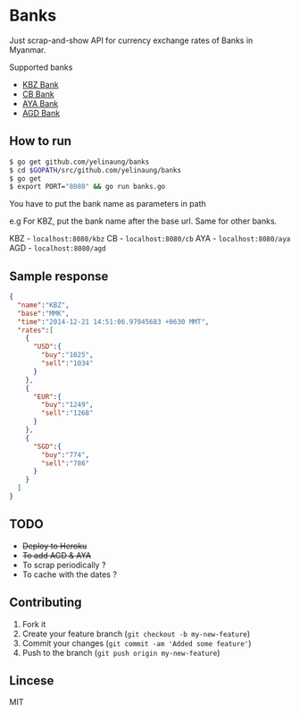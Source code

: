 # Banks

Just scrap-and-show API for currency exchange rates of Banks in Myanmar.

Supported banks
- [KBZ Bank](http://www.kbzbank.com)
- [CB Bank](http://www.cbbank.com.mm)
- [AYA Bank](http://ayabank.com)
- [AGD Bank](http://www.agdbank.com)


## How to run

```bash
$ go get github.com/yelinaung/banks
$ cd $GOPATH/src/github.com/yelinaung/banks
$ go get
$ export PORT="8080" && go run banks.go
```

You have to put the bank name as parameters in path

e.g For KBZ, put the bank name after the base url. Same for other banks.

KBZ - `localhost:8080/kbz` 
CB  - `localhost:8080/cb` 
AYA - `localhost:8080/aya` 
AGD - `localhost:8080/agd` 

## Sample response

```json
{
  "name":"KBZ",
  "base":"MMK",
  "time":"2014-12-21 14:51:06.97045683 +0630 MMT",
  "rates":[
    {
      "USD":{
        "buy":"1025",
        "sell":"1034"
      }
    },
    {
      "EUR":{
        "buy":"1249",
        "sell":"1268"
      }
    },
    {
      "SGD":{
        "buy":"774",
        "sell":"786"
      }
    }
  ]
}
```

## TODO

- ~~Deploy to Heroku~~
- ~~To add AGD & AYA~~
- To scrap periodically ?
- To cache with the dates ?

## Contributing

  1. Fork it
  2. Create your feature branch (`git checkout -b my-new-feature`)
  3. Commit your changes (`git commit -am 'Added some feature'`)
  4. Push to the branch (`git push origin my-new-feature`)


## Lincese
MIT

